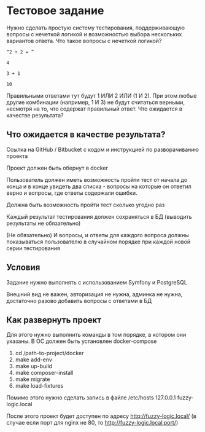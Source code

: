 # Тестовое задание

Нужно сделать простую систему тестирования, поддерживающую вопросы с нечеткой логикой и возможностью выбора нескольких вариантов ответа.
Что такое вопросы с нечеткой логикой?

```
“2 + 2 = ”

4

3 + 1

10
```

Правильными ответами тут будут 1 ИЛИ 2 ИЛИ (1 И 2). При этом любые другие комбинации (например, 1 И 3) не будут считаться верными, несмотря на то, что содержат правильный ответ.
Что ожидается в качестве результата?

## Что ожидается в качестве результата?

Cсылка на GitHub / Bitbucket с кодом и инструкцией по разворачиванию проекта

Проект должен быть обернут в docker

Пользователь должен иметь возможность пройти тест от начала до конца и в конце увидеть два списка - вопросы на которые он ответил верно и вопросы, где ответы содержали ошибки.

Должна быть возможность пройти тест сколько угодно раз

Каждый результат тестирования должен сохраняться в БД (выводить результаты не обязательно)

(Не обязательно) И вопросы, и ответы для каждого вопроса должны показываться пользователю в случайном порядке при каждой новой серии тестирования

## Условия

Задание нужно выполнять с использованием Symfony и PostgreSQL

Внешний вид не важен, авторизация не нужна, админка не нужна, достаточно разово добавить вопросы с ответами в БД

## Как развернуть проект
Для этого нужно выполнить команды в том порядке, в котором они указаны.
В ОС должен быть установлен docker-compose

1. cd /path-to-project/docker
2. make add-env
3. make up-build
4. make composer-install
5. make migrate
6. make load-fixtures

Помимо этого нужно сделать запись в файле /etc/hosts
127.0.0.1      fuzzy-logic.local

После этого проект будет доступен по адресу http://fuzzy-logic.local/ (в случае если порт для nginx не 80, то http://fuzzy-logic.local:port/)

